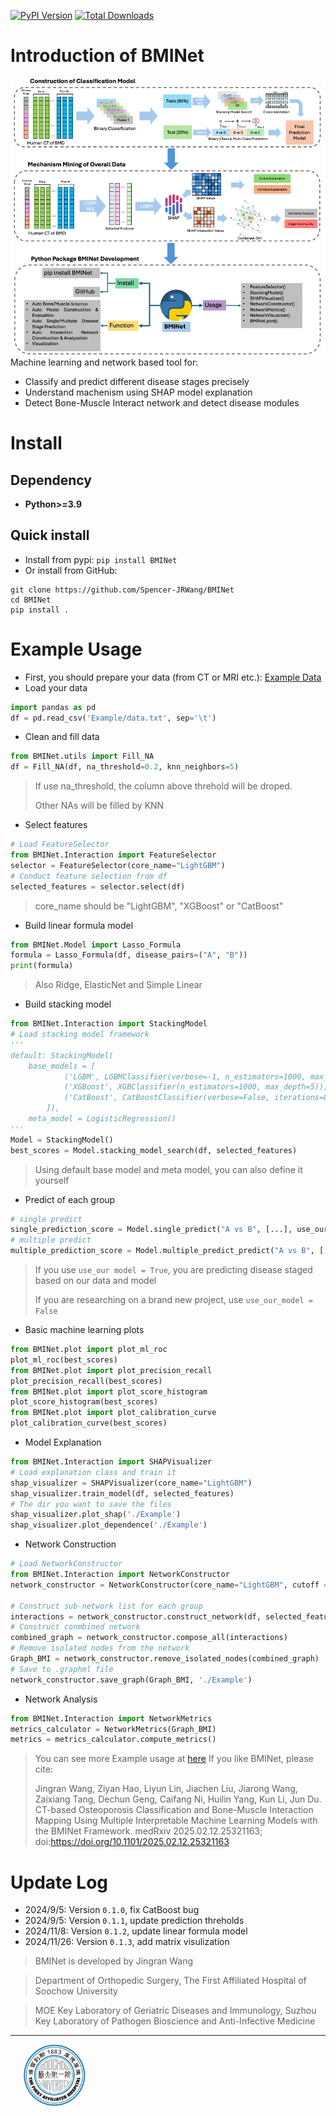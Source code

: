 [![PyPI Version](https://img.shields.io/pypi/v/bminet)](https://pypi.org/project/bminet/)
[![Total Downloads](https://pepy.tech/badge/bminet)](https://pepy.tech/project/bminet)

# Introduction of BMINet
![framework](https://raw.githubusercontent.com/Spencer-JRWang/BMINet/main/Example/image.png)
Machine learning and network based tool for:
- Classify and predict different disease stages precisely
- Understand machenism using SHAP model explanation
- Detect Bone-Muscle Interact network and detect disease modules
# Install
## Dependency
- **Python>=3.9**
## Quick install
- Install from pypi: `pip install BMINet`
- Or install from GitHub: 
```
git clone https://github.com/Spencer-JRWang/BMINet
cd BMINet
pip install .
```
# Example Usage
- First, you should prepare your data (from CT or MRI etc.): [Example Data](https://github.com/Spencer-JRWang/BMINet/blob/main/Example/data.txt)
- Load your data
```python
import pandas as pd
df = pd.read_csv('Example/data.txt', sep='\t')
```

- Clean and fill data
```python
from BMINet.utils import Fill_NA
df = Fill_NA(df, na_threshold=0.2, knn_neighbors=5)
```
> If use na_threshold, the column above threhold will be droped.
> 
> Other NAs will be filled by KNN

- Select features
```python
# Load FeatureSelector
from BMINet.Interaction import FeatureSelector
selector = FeatureSelector(core_name="LightGBM")
# Conduct feature selection from df
selected_features = selector.select(df)
```
> core_name should be "LightGBM", "XGBoost" or "CatBoost"

- Build linear formula model
```python
from BMINet.Model import Lasso_Formula
formula = Lasso_Formula(df, disease_pairs=("A", "B"))
print(formula)
```
> Also Ridge, ElasticNet and Simple Linear

- Build stacking model
```python
from BMINet.Interaction import StackingModel
# Load stacking model framework
'''
default: StackingModel(
    base_models = [
            ('LGBM', LGBMClassifier(verbose=-1, n_estimators=1000, max_depth=5)),
            ('XGBoost', XGBClassifier(n_estimators=1000, max_depth=5)),
            ('CatBoost', CatBoostClassifier(verbose=False, iterations=800, max_depth=5))
        ]), 
    meta_model = LogisticRegression()
'''
Model = StackingModel()
best_scores = Model.stacking_model_search(df, selected_features)
```
> Using default base model and meta model, you can also define it yourself

- Predict of each group
```python
# single predict
single_prediction_score = Model.single_predict("A vs B", [...], use_our_model=True)
# multiple predict
multiple_prediction_score = Model.multiple_predict_predict("A vs B", [[...], [...],], use_our_model=True)
```
> If you use `use_our model = True`, you are predicting disease staged based on our data and model
> 
> If you are researching on a brand new project, use `use_our_model = False`

- Basic machine learning plots
```python
from BMINet.plot import plot_ml_roc
plot_ml_roc(best_scores)
from BMINet.plot import plot_precision_recall
plot_precision_recall(best_scores)
from BMINet.plot import plot_score_histogram
plot_score_histogram(best_scores)
from BMINet.plot import plot_calibration_curve
plot_calibration_curve(best_scores)
```
- Model Explanation
```python
from BMINet.Interaction import SHAPVisualizer
# Load explanation class and train it
shap_visualizer = SHAPVisualizer(core_name="LightGBM")
shap_visualizer.train_model(df, selected_features)
# The dir you want to save the files
shap_visualizer.plot_shap('./Example')
shap_visualizer.plot_dependence('./Example')
```

- Network Construction
```python
# Load NetworkConstructor
from BMINet.Interaction import NetworkConstructor
network_constructor = NetworkConstructor(core_name="LightGBM", cutoff = 1.5)

# Construct sub-network list for each group
interactions = network_constructor.construct_network(df, selected_features)
# Construct conmbined network
combined_graph = network_constructor.compose_all(interactions)
# Remove isolated nodes from the network
Graph_BMI = network_constructor.remove_isolated_nodes(combined_graph)
# Save to .graphml file
network_constructor.save_graph(Graph_BMI, './Example')
```

- Network Analysis
```python
from BMINet.Interaction import NetworkMetrics
metrics_calculator = NetworkMetrics(Graph_BMI)
metrics = metrics_calculator.compute_metrics()
```

> You can see more Example usage at [here](https://github.com/Spencer-JRWang/BMINet/blob/main/Example.ipynb)
> If you like BMINet, please cite:
> 
> Jingran Wang, Ziyan Hao, Liyun Lin, Jiachen Liu, Jiarong Wang, Zaixiang Tang, Dechun Geng, Caifang Ni, Huilin Yang, Kun Li, Jun Du. CT-based Osteoporosis Classification and Bone-Muscle Interaction Mapping Using Multiple Interpretable Machine Learning Models with the BMINet Framework. medRxiv 2025.02.12.25321163; doi:https://doi.org/10.1101/2025.02.12.25321163

# Update Log
- 2024/9/5: Version `0.1.0`, fix CatBoost bug
- 2024/9/5: Version `0.1.1`, update prediction threholds
- 2024/11/8: Version `0.1.2`, update linear formula model
- 2024/11/26: Version `0.1.3`, add matrix visulization

> BMINet is developed by Jingran Wang

> Department of Orthopedic Surgery, The First Affiliated Hospital of Soochow University

> MOE Key Laboratory of Geriatric Diseases and Immunology, Suzhou Key Laboratory of Pathogen Bioscience and Anti-Infective Medicine
---
<div style="display: flex; justify-content: space-between; align-items: center;">
    <img src="https://raw.githubusercontent.com/Spencer-JRWang/BMINet/main/Example/LOGO.png" alt="Organization Logo" style="width: 100px; height: auto; margin-left: 20px;">
</div>


